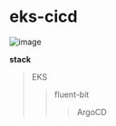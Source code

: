 ﻿# eks-cicd

![image](https://github.com/user-attachments/assets/9a3ba80b-994d-4f3c-8cdd-106baba31408)

**stack**
>EKS
>>fluent-bit
>>>ArgoCD
